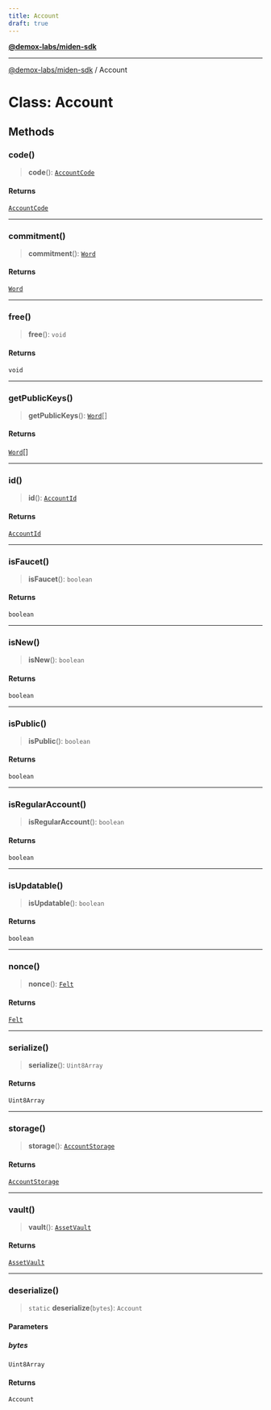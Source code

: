 ```yaml
---
title: Account
draft: true
---
```


[**@demox-labs/miden-sdk**](../index)

***

[@demox-labs/miden-sdk](../index) / Account

# Class: Account

## Methods

### code()

> **code**(): [`AccountCode`](AccountCode)

#### Returns

[`AccountCode`](AccountCode)

***

### commitment()

> **commitment**(): [`Word`](Word)

#### Returns

[`Word`](Word)

***

### free()

> **free**(): `void`

#### Returns

`void`

***

### getPublicKeys()

> **getPublicKeys**(): [`Word`](Word)[]

#### Returns

[`Word`](Word)[]

***

### id()

> **id**(): [`AccountId`](AccountId)

#### Returns

[`AccountId`](AccountId)

***

### isFaucet()

> **isFaucet**(): `boolean`

#### Returns

`boolean`

***

### isNew()

> **isNew**(): `boolean`

#### Returns

`boolean`

***

### isPublic()

> **isPublic**(): `boolean`

#### Returns

`boolean`

***

### isRegularAccount()

> **isRegularAccount**(): `boolean`

#### Returns

`boolean`

***

### isUpdatable()

> **isUpdatable**(): `boolean`

#### Returns

`boolean`

***

### nonce()

> **nonce**(): [`Felt`](Felt)

#### Returns

[`Felt`](Felt)

***

### serialize()

> **serialize**(): `Uint8Array`

#### Returns

`Uint8Array`

***

### storage()

> **storage**(): [`AccountStorage`](AccountStorage)

#### Returns

[`AccountStorage`](AccountStorage)

***

### vault()

> **vault**(): [`AssetVault`](AssetVault)

#### Returns

[`AssetVault`](AssetVault)

***

### deserialize()

> `static` **deserialize**(`bytes`): `Account`

#### Parameters

##### bytes

`Uint8Array`

#### Returns

`Account`
